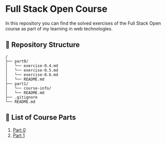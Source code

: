 # Full Stack Open Course

In this repository you can find the solved exercises of the Full Stack Open course as part of my learning in web technologies.

## 🚀 Repository Structure

```text
/
├── part0/
│   └── exercise-0.4.md
│   └── exercise-0.5.md
│   └── exercise-0.6.md
│   └── README.md
├── part1/
│   └── course-info/
│   └── README.md
├── .gitignore
└── README.md
```

## 📁 List of Course Parts

1. [Part 0](./part0/)
2. [Part 1](./part1/)